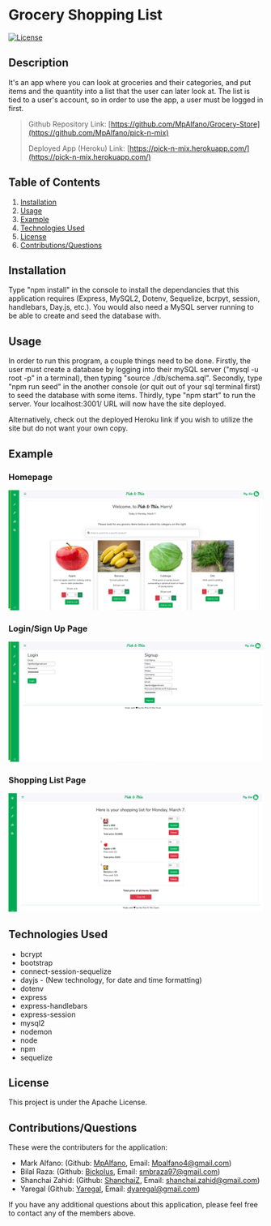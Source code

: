 # Grocery Shopping List

[![License](https://img.shields.io/badge/License-Apache_2.0-blue.svg)](https://opensource.org/licenses/Apache-2.0)

## Description

It's an app where you can look at groceries and their categories, and put items and the quantity into a list that the user can later look at. The list is tied to a user's account, so in order to use the app, a user must be logged in first. 

> Github Repository Link: [https://github.com/MpAlfano/Grocery-Store](https://github.com/MpAlfano/pick-n-mix)
>
> Deployed App (Heroku) Link: [https://pick-n-mix.herokuapp.com/](https://pick-n-mix.herokuapp.com/)

## Table of Contents

1. [Installation](#installation)
2. [Usage](#usage)
3. [Example](#example)
4. [Technologies Used](#technologies-used)
5. [License](#license)
6. [Contributions/Questions](#contributionsquestions)

## Installation

Type "npm install" in the console to install the dependancies that this application requires (Express, MySQL2, Dotenv, Sequelize, bcrpyt, session, handlebars, Day.js, etc.). You would also need a MySQL server running to be able to create and seed the database with.

## Usage

In order to run this program, a couple things need to be done. Firstly, the user must create a database by logging into their mySQL server ("mysql -u root -p" in a terminal), then typing "source ./db/schema.sql". Secondly, type "npm run seed" in the another console (or quit out of your sql terminal first) to seed the database with some items. Thirdly, type "npm start" to run the server. Your localhost:3001/ URL will now have the site deployed.

Alternatively, check out the deployed Heroku link if you wish to utilize the site but do not want your own copy.

## Example

### Homepage
![Pick n Mix homepage](./public/images/app1.png)

### Login/Sign Up Page
![Pick n Mix login screen](./public/images/app2.png)

### Shopping List Page
![Pick n Mix shopping list screen](./public/images/app3.png)


## Technologies Used 

* bcrypt
* bootstrap
* connect-session-sequelize
* dayjs - (New technology, for date and time formatting)
* dotenv
* express
* express-handlebars
* express-session
* mysql2
* nodemon
* node
* npm
* sequelize

## License

This project is under the Apache License. 

## Contributions/Questions

These were the contributers for the application: 

* Mark Alfano: (Github: [MpAlfano](https://github.com/MpAlfano), Email: Mpalfano4@gmail.com)
* Bilal Raza: (Github: [Bickolus](https://github.com/Bickolus), Email: smbraza97@gmail.com)
* Shanchai Zahid: (Github: [ShanchaiZ](https://github.com/ShanchaiZ), Email: shanchai.zahid@gmail.com)
* Yaregal (Github: [Yaregal](https://github.com/Yaregaldt), Email: dyaregal@gmail.com)

If you have any additional questions about this application, please feel free to contact any of the members above.

